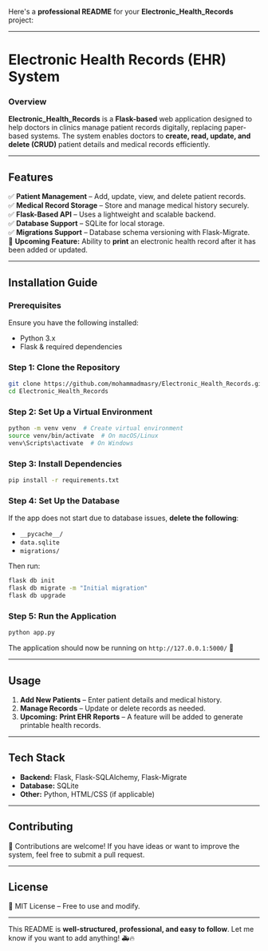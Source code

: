 Here's a **professional README** for your **Electronic_Health_Records** project:

---

# **Electronic Health Records (EHR) System**  

### **Overview**  
**Electronic_Health_Records** is a **Flask-based** web application designed to help doctors in clinics manage patient records digitally, replacing paper-based systems. The system enables doctors to **create, read, update, and delete (CRUD)** patient details and medical records efficiently.

---

## **Features**  
✅ **Patient Management** – Add, update, view, and delete patient records.  
✅ **Medical Record Storage** – Store and manage medical history securely.  
✅ **Flask-Based API** – Uses a lightweight and scalable backend.  
✅ **Database Support** – SQLite for local storage.  
✅ **Migrations Support** – Database schema versioning with Flask-Migrate.  
🚀 **Upcoming Feature:** Ability to **print** an electronic health record after it has been added or updated.  

---

## **Installation Guide**  

### **Prerequisites**  
Ensure you have the following installed:  
- Python 3.x  
- Flask & required dependencies  

### **Step 1: Clone the Repository**  
```bash
git clone https://github.com/mohammadmasry/Electronic_Health_Records.git
cd Electronic_Health_Records
```

### **Step 2: Set Up a Virtual Environment**  
```bash
python -m venv venv  # Create virtual environment
source venv/bin/activate  # On macOS/Linux
venv\Scripts\activate  # On Windows
```

### **Step 3: Install Dependencies**  
```bash
pip install -r requirements.txt
```

### **Step 4: Set Up the Database**  
If the app does not start due to database issues, **delete the following**:  
- `__pycache__/`  
- `data.sqlite`  
- `migrations/`  

Then run:  
```bash
flask db init
flask db migrate -m "Initial migration"
flask db upgrade
```

### **Step 5: Run the Application**  
```bash
python app.py
```

The application should now be running on `http://127.0.0.1:5000/` 🎉  

---

## **Usage**  
1. **Add New Patients** – Enter patient details and medical history.  
2. **Manage Records** – Update or delete records as needed.  
3. **Upcoming:** **Print EHR Reports** – A feature will be added to generate printable health records.  

---

## **Tech Stack**  
- **Backend:** Flask, Flask-SQLAlchemy, Flask-Migrate  
- **Database:** SQLite  
- **Other:** Python, HTML/CSS (if applicable)  

---

## **Contributing**  
🚀 Contributions are welcome! If you have ideas or want to improve the system, feel free to submit a pull request.  

---

## **License**  
📜 MIT License – Free to use and modify.  

---

This README is **well-structured, professional, and easy to follow**. Let me know if you want to add anything! 🚑🔥